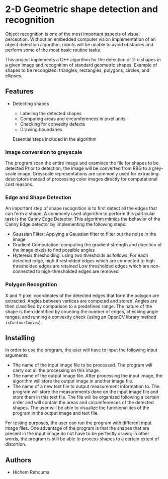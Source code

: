 # 2-D Geometric shape detection and recognition 

   Object recognition is one of the most important aspects of visual perception. Without an embedded computer vision implementation 
   of an object detection algorithm, robots will be unable to avoid obstacles and perform some of the most basic routine tasks. 

   This project implements a C++ algorithm for the detection of 2-d shapes in a given image and recognition of standard geometric shapes.
   Example of shapes to be recongized: triangles, rectangles, polygons, circles, and ellipses. 

## Features 

 * Detecting shapes 
   
   * Labeling the detected shapes 
   * Computing areas and circumferences in pixel units 
   * Checking for convexity defects
   * Drawing boundaries

   Essential steps included in the algorithm 

### Image conversion to greyscale 
  
  The program scan the entire image and examines the file for shapes to be detected 
  Prior to detection, the image will be converted from RBG to a grey-scale image. Greyscale representations are commonly used for extracting descriptors instead of processing color images directly for computational cost reasons.

### Edge and Shape Detection 

  An important step of shape recognition is to first detect all the edges that can form a shape. 
  A commonly used algorithm to perform this particular task is the Canny Edge Detector. This algorithm mimics the behavior of the Canny Edge detector by implementing the following steps: 

   * Gaussian Filter: Applying a Gaussian filter to filter out the noise in the image 
   * Gradient Computation: computing the gradient strength and direction of the image pixels to find possible angles 
   * Hyteresis thresholding: using two thresholds as follows: 
 	For each detected edge, high thresholded edges which are connected to high thresholded edges are retained 
 	Low thresholded edges which are non-connected to high-thresholded edges are removed 

### Polygon Recognition

   X and Y pixel coordinates of the detected edges that form the polygon are extracted.
   Angles between vertices are computed and stored. Angles are then classified by comparison to a predefined range. 
   The nature of the shape is then identified by counting the number of edges, checking angle ranges, and running a convexity check (using an OpenCV library method `isContourConvex`). 

## Installing 

In order to use the program, the user will have to input the following input arguments:
- The name of the input image file to be processed. The program will carry out all the processing on this
image.
- The name of the output image file. After processing the input image, the algorithm will store the output
image in another image file.
- The name of a new text file to output measurement information to. The program will store the
measurements done on the input image file and store them in this text file. The file will be organized
following a certain order and will contain the areas and circumferences of the detected shapes.
 The user will be able to visualize the functionalities of the program in the output image
and text file. 

For testing purposes, the user can run the program with different input image files. One advantage of
the program is that the shapes that are present in the input image do not have to be perfectly drawn; in other
words, the program is still be able to process shapes to a certain extent of distortion.
    
## Authors

- Hichem Rehouma
